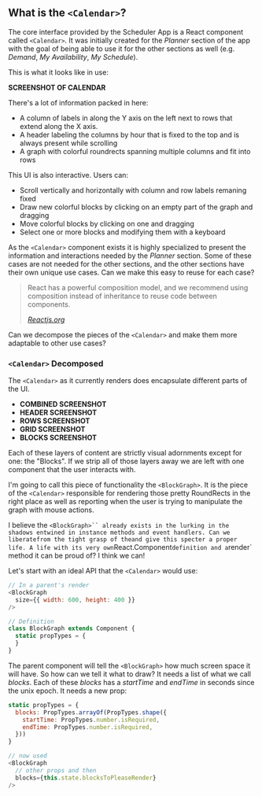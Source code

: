 ## What is the `<Calendar>`?

The core interface provided by the Scheduler App is a React component called `<Calendar>`. It was initially created for the _Planner_ section of the app with the goal of being able to use it for the other sections as well (e.g. _Demand_, _My Availability_, _My Schedule_).

This is what it looks like in use:

__SCREENSHOT OF CALENDAR__

There's a lot of information packed in here:

- A column of labels in along the Y axis on the left next to rows that extend along the X axis.
- A header labeling the columns by hour that is fixed to the top and is always present while scrolling
- A graph with colorful roundrects spanning multiple columns and fit into rows

This UI is also interactive. Users can:

- Scroll vertically and horizontally with column and row labels remaning fixed
- Draw new colorful blocks by clicking on an empty part of the graph and dragging
- Move colorful blocks by clicking on one and dragging
- Select one or more blocks and modifying them with a keyboard

As the `<Calendar>` component exists it is highly specialized to present the information and interactions needed by the _Planner_ section. Some of these cases are not needed for the other sections, and the other sections have their own unique use cases. Can we make this easy to reuse for each case?

> React has a powerful composition model, and we recommend using composition instead of inheritance to reuse code between components.
>
> <cite>[Reactjs.org][reuse]</cite>

[reuse]: https://reactjs.org/docs/composition-vs-inheritance.html

Can we decompose the pieces of the `<Calendar>` and make them more adaptable to other use cases?

### `<Calendar>` Decomposed

The `<Calendar>` as it currently renders does encapsulate different parts of the UI.

- __COMBINED SCREENSHOT__
- __HEADER SCREENSHOT__
- __ROWS SCREENSHOT__
- __GRID SCREENSHOT__
- __BLOCKS SCREENSHOT__

Each of these layers of content are strictly visual adornments except for one: the "Blocks". If we strip all of those layers away we are left with one component that the user interacts with.

I'm going to call this piece of functionality the `<BlockGraph>`. It is the piece of the `<Calendar>` responsible for rendering those pretty RoundRects in the right place as well as reporting when the user is trying to manipulate the graph with mouse actions.

I believe the `<BlockGraph>`` already exists in the `<Calendar>` lurking in the shadows entwined in instance methods and event handlers. Can we liberate `<BlockGraph>` from the tight grasp of the `<Calendar>` and give this specter a proper life. A life with its very own `React.Component` definition and a `render` method it can be proud of? I think we can!

Let's start with an ideal API that the `<Calendar>` would use:

```js
// In a parent's render
<BlockGraph
  size={{ width: 600, height: 400 }}
/>

// Definition
class BlockGraph extends Component {
  static propTypes = {
  }
}
```

The parent component will tell the `<BlockGraph>` how much screen space it will have. So how can we tell it what to draw? It needs a list of what we call _blocks_. Each of these _blocks_ has a _startTime_ and _endTime_ in seconds since the unix epoch. It needs a new prop:

```js
static propTypes = {
  blocks: PropTypes.arrayOf(PropTypes.shape({
    startTime: PropTypes.number.isRequired,
    endTime: PropTypes.number.isRequired,
  }))
}

// now used
<BlockGraph
  // other props and then
  blocks={this.state.blocksToPleaseRender}
/>
```
